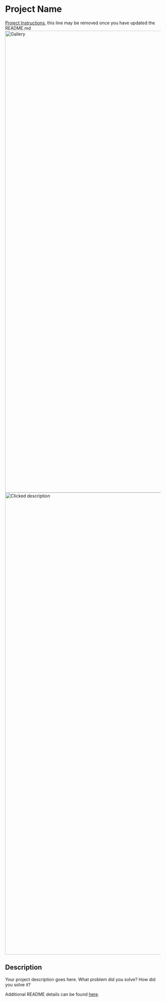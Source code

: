# Project Name

[Project Instructions](./INSTRUCTIONS.md), this line may be removed once you have updated the README.md
<img width="1492" alt="Gallery" src="https://github.com/AangBel/Jade-weekend-react-gallery/assets/119378254/6772f2d2-36ac-4b39-bd96-fdf992604963">
<img width="1492" alt="Clicked description" src="https://github.com/AangBel/Jade-weekend-react-gallery/assets/119378254/62e7ca4f-ad59-451b-a983-4150293963a2">



## Description

Your project description goes here. What problem did you solve? How did you solve it?

Additional README details can be found [here](https://github.com/PrimeAcademy/readme-template/blob/master/README.md).

